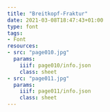 ```yaml
---
title: "Breitkopf-Fraktur"
date: 2021-03-08T18:47:43+01:00
type: font
tags:
- Font
resources:
- src: "page010.jpg"
  params:
    iiif: page010/info.json
    class: sheet
- src: "page011.jpg"
  params:
    iiif: page011/info.json
    class: sheet
---
```

